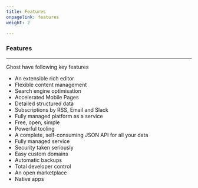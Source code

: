```yaml
---
title: Features
onpagelink: features
weight: 2

---
```


### **Features**
--------

Ghost have following key features

*   An extensible rich editor
*   Flexible content management
*   Search engine optimisation
*   Accelerated Mobile Pages
*   Detailed structured data
*   Subscriptions by RSS, Email and Slack
*   Fully managed platform as a service
*   Free, open, simple
*   Powerful tooling
*   A complete, self-consuming JSON API for all your data
*   Fully managed service
*   Security taken seriously
*   Easy custom domains
*   Automatic backups
*   Total developer control
*   An open marketplace
*   Native apps
